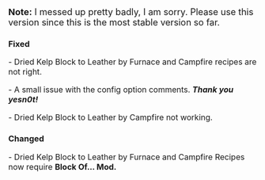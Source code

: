 <font size="4">
<p><strong>Note:</strong> I messed up pretty badly, I am sorry. Please use this version since
this is the most stable version so far.</p>
</font>

### Fixed
<font size="3">
<p>- Dried Kelp Block to Leather by Furnace and Campfire recipes are not right.</p>
<p>- A small issue with the config option comments. <em><strong>Thank you yesn0t!</strong></em></p>
<p>- Dried Kelp Block to Leather by Campfire not working.</p>
</font>

### Changed
<font size="3">
<p>- Dried Kelp Block to Leather by Furnace and Campfire Recipes now require <strong>Block Of... Mod.</strong></p>
</font>